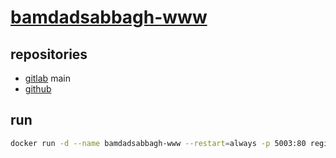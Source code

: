 # [bamdadsabbagh-www](https://bamdadsabbagh.com/)

## repositories

- [gitlab](https://gitlab.com/bamdad-sabbagh/ressources/bamdadsabbagh-www) main
- [github](https://github.com/bamdadsabbagh/bamdadsabbagh-www)

## run

```bash
docker run -d --name bamdadsabbagh-www --restart=always -p 5003:80 registry.bamdadsabbagh.com/bamdad-sabbagh/ressources/bamdadsabbagh-www:latest
```
